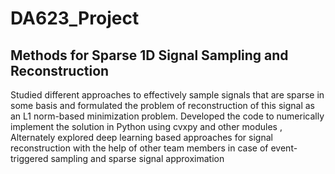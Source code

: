 # DA623_Project

## Methods for Sparse 1D Signal Sampling and Reconstruction
Studied different approaches to effectively sample signals that are sparse in some basis and formulated the problem of reconstruction of this signal as an L1 norm-based minimization problem. Developed the code to numerically implement the solution in Python using cvxpy and other modules
, Alternately explored deep learning based approaches for signal reconstruction with the help of other team members in case of event-triggered sampling and sparse signal approximation
